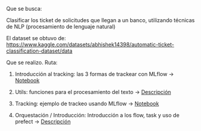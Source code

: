 Que se busca:

Clasificar los ticket de solicitudes que llegan a un banco, utilizando técnicas de NLP (procesamiento de lenguaje natural)

El dataset se obtuvo de: https://www.kaggle.com/datasets/abhishek14398/automatic-ticket-classification-dataset/data


Que se realizo. Ruta:
1. Introducción al tracking: las 3 formas de trackear con MLflow → [Notebook](Introduccion_tracking\introduccion_al_tracking.ipynb)

2. Utils: funciones para el procesamiento del texto → [Descripción](utils\readme.md)

3. Tracking: ejemplo de trackeo usando MLflow →
[Notebook](tracking\tracking_data_tickets_baseline.ipynb)


4. Orquestación / Introducción: Introducción a los flow, task y uso de prefect → [Descripción](orquestacion\introduction\readme.md)